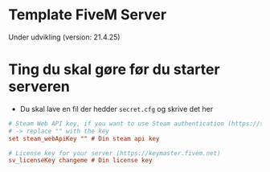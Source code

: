# Template FiveM Server
Under udvikling (version: 21.4.25)

# Ting du skal gøre før du starter serveren
 - Du skal lave en fil der hedder `secret.cfg` og skrive det her
 ```cfg
 # Steam Web API key, if you want to use Steam authentication (https://steamcommunity.com/dev/apikey)
 # -> replace "" with the key
 set steam_webApiKey "" # Din steam api key

 # License key for your server (https://keymaster.fivem.net)
 sv_licenseKey changeme # Din license key
 ```
